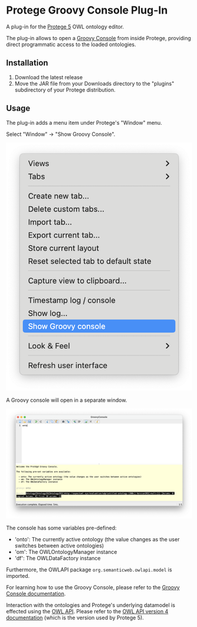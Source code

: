# Protege Groovy Console Plug-In

A plug-in for the [Protege 5](https://protege.stanford.edu) OWL ontology editor.

The plug-in allows to open a [Groovy Console](https://docs.groovy-lang.org/latest/html/documentation/groovy-console.html) from inside Protege, providing direct programmatic access to the loaded ontologies.

## Installation

1. Download the latest release
2. Move the JAR file from your Downloads directory to the "plugins" subdirectory of your Protege distribution.

## Usage

The plug-in adds a menu item under Protege's "Window" menu.

Select "Window" -> "Show Groovy Console".

![Menu item labeled "Show Grrovy console" in Progege's "Window" menu](img/menu.png)

A Groovy console will open in a separate window.

![Menu item labeled "Show Grrovy console" in Progege's "Window" menu](img/groovy-console.png)

The console has some variables pre-defined:

- 'onto': The currently active ontology (the value changes as the user switches between active ontologies)
- 'om': The OWLOntologyManager instance
- 'df': The OWLDataFactory instance

Furthermore, the OWLAPI package `org.semanticweb.owlapi.model` is imported.

For learning how to use the Groovy Console, please refer to the [Groovy Console documentation](https://docs.groovy-lang.org/latest/html/documentation/groovy-console.html).

Interaction with the ontologies and Protege's underlying datamodel is effected using the [OWL API](http://owlcs.github.io/owlapi/).
Please refer to the [OWL API version 4 documentation](http://owlcs.github.io/owlapi/apidocs_4/index.html) (which is the version used by Protege 5).
